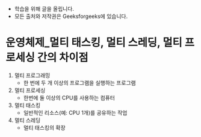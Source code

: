 - 학습을 위해 글을 올립니다.
- 모든 출처와 저작권은 Geeksforgeeks에 있습니다.

[^출처]: https://www.geeksforgeeks.org/



# 운영체제_멀티 태스킹, 멀티 스레딩, 멀티 프로세싱 간의 차이점

1. 멀티 프로그래밍
   - 한 번에 두 개 이상의 프로그램을 실행하는 프로그램
2. 멀티 프로세싱
   - 한번에 둘 이상의  CPU를 사용하는 컴퓨터
3. 멀티 태스킹
   - 일반적인 리소스(예: CPU 1개)를 공유하는 작업
4. 멀티 스레딩
   - 멀티 태스킹의 확장


